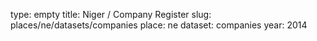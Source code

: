 type: empty
title: Niger / Company Register
slug: places/ne/datasets/companies
place: ne
dataset: companies
year: 2014
